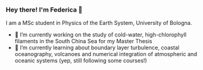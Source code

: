 ### Hey there! I'm Federica 👋

<!--
**fedebenassi/fedebenassi** is a ✨ _special_ ✨ repository because its `README.md` (this file) appears on your GitHub profile.
-->

I am a MSc student in Physics of the Earth System, University of Bologna.
- 🔭 I’m currently working on the study of cold-water, high-chlorophyll filaments in the South China Sea for my Master Thesis
- 🌱 I’m currently learning about boundary layer turbulence, coastal oceanography, volcanoes and numerical integration of atmospheric and oceanic systems (yep, still following some courses!)

<!--
- 👯 I’m looking to collaborate on ...
- 🤔 I’m looking for help with ...
- 💬 Ask me about ...
- 📫 How to reach me: ...
- 😄 Pronouns: ...
- ⚡ Fun fact: ...
-->
